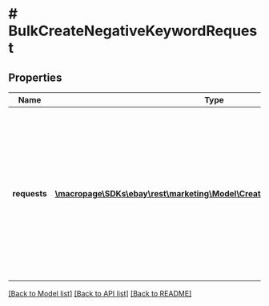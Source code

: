 # # BulkCreateNegativeKeywordRequest

## Properties

Name | Type | Description | Notes
------------ | ------------- | ------------- | -------------
**requests** | [**\macropage\SDKs\ebay\rest\marketing\Model\CreateNegativeKeywordRequest[]**](CreateNegativeKeywordRequest.md) | This array is used to pass in multiple negative keywords for one or more ad groups that belong to a campaign that uses the Cost Per Click (CPC) funding model. | [optional]

[[Back to Model list]](../../README.md#models) [[Back to API list]](../../README.md#endpoints) [[Back to README]](../../README.md)

